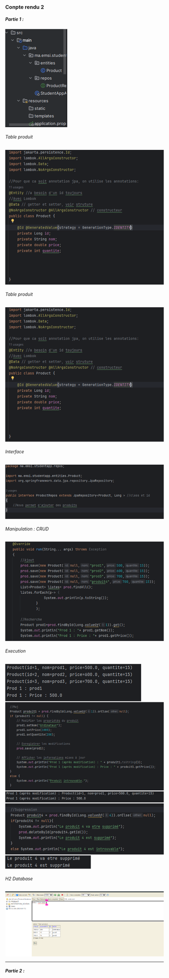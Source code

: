 <h3>Conpte rendu 2</h3>
<h5>Partie 1 :</h5>

<img src="img/cap0.png">

<h6>Table produit </h6>
<img src="img/cap1.png">

<h6>Table produit </h6>
<img src="img/cap1.png">

<h6>Interface </h6>
<img src="img/cap2.png">

<h6>Manipulation : CRUD </h6>
<img src="img/cap3.png">

<h6>Execution </h6>
<img src="img/exec.png">

<img src="img/cap4Maj.png">
<img src="img/maj.png">

<img src="img/cap5Supp.png">
<img src="img/supp.png">

<h6>H2 Database </h6>
<img src="img/h2.png">


<hr>
<h5>Partie 2 :</h5>